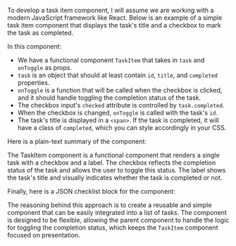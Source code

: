 To develop a task item component, I will assume we are working with a modern JavaScript framework like React. Below is an example of a simple task item component that displays the task's title and a checkbox to mark the task as completed.


In this component:

- We have a functional component `TaskItem` that takes in `task` and `onToggle` as props.
- `task` is an object that should at least contain `id`, `title`, and `completed` properties.
- `onToggle` is a function that will be called when the checkbox is clicked, and it should handle toggling the completion status of the task.
- The checkbox input's `checked` attribute is controlled by `task.completed`.
- When the checkbox is changed, `onToggle` is called with the task's `id`.
- The task's title is displayed in a `<span>`. If the task is completed, it will have a class of `completed`, which you can style accordingly in your CSS.

Here is a plain-text summary of the component:

The TaskItem component is a functional component that renders a single task with a checkbox and a label. The checkbox reflects the completion status of the task and allows the user to toggle this status. The label shows the task's title and visually indicates whether the task is completed or not.

Finally, here is a JSON checklist block for the component:


The reasoning behind this approach is to create a reusable and simple component that can be easily integrated into a list of tasks. The component is designed to be flexible, allowing the parent component to handle the logic for toggling the completion status, which keeps the `TaskItem` component focused on presentation.